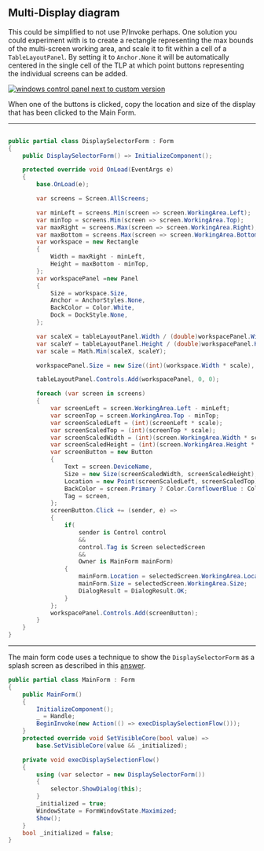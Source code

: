 ## Multi-Display diagram

This could be simplified to not use P/Invoke perhaps. One solution you could experiment with is to create a rectangle representing the max bounds of the multi-screen working area, and scale it to fit within a cell of a `TableLayoutPanel`. By setting it to `Anchor.None` it will be automatically centered in the single cell of the TLP at which point buttons representing the individual screens can be added.

[![windows control panel next to custom version][1]][1]

When one of the buttons is clicked, copy the location and size of the display that has been clicked to the Main Form.

___
```csharp

public partial class DisplaySelectorForm : Form
{
    public DisplaySelectorForm() => InitializeComponent();

    protected override void OnLoad(EventArgs e)
    {
        base.OnLoad(e);

        var screens = Screen.AllScreens;

        var minLeft = screens.Min(screen => screen.WorkingArea.Left);
        var minTop = screens.Min(screen => screen.WorkingArea.Top);
        var maxRight = screens.Max(screen => screen.WorkingArea.Right);
        var maxBottom = screens.Max(screen => screen.WorkingArea.Bottom);
        var workspace = new Rectangle
        {
            Width = maxRight - minLeft,
            Height = maxBottom - minTop,
        };
        var workspacePanel =new Panel
        {
            Size = workspace.Size,
            Anchor = AnchorStyles.None,
            BackColor = Color.White,
            Dock = DockStyle.None,
        };

        var scaleX = tableLayoutPanel.Width / (double)workspacePanel.Width;
        var scaleY = tableLayoutPanel.Height / (double)workspacePanel.Height;
        var scale = Math.Min(scaleX, scaleY); 

        workspacePanel.Size = new Size((int)(workspace.Width * scale), (int)(workspace.Height * scale));

        tableLayoutPanel.Controls.Add(workspacePanel, 0, 0);

        foreach (var screen in screens)
        {
            var screenLeft = screen.WorkingArea.Left - minLeft;
            var screenTop = screen.WorkingArea.Top - minTop;
            var screenScaledLeft = (int)(screenLeft * scale);
            var screenScaledTop = (int)(screenTop * scale);
            var screenScaledWidth = (int)(screen.WorkingArea.Width * scale);
            var screenScaledHeight = (int)(screen.WorkingArea.Height * scale);
            var screenButton = new Button
            {
                Text = screen.DeviceName,
                Size = new Size(screenScaledWidth, screenScaledHeight),
                Location = new Point(screenScaledLeft, screenScaledTop),
                BackColor = screen.Primary ? Color.CornflowerBlue : Color.LightGray,
                Tag = screen,
            };
            screenButton.Click += (sender, e) =>
            {
                if(
                    sender is Control control
                    &&
                    control.Tag is Screen selectedScreen
                    &&
                    Owner is MainForm mainForm)
                {
                    mainForm.Location = selectedScreen.WorkingArea.Location;
                    mainForm.Size = selectedScreen.WorkingArea.Size;
                    DialogResult = DialogResult.OK;
                }
            };
            workspacePanel.Controls.Add(screenButton);
        }
    }
}
```
___

The main form code uses a technique to show the `DisplaySelectorForm` as a splash screen as described in this [answer](https://stackoverflow.com/a/75534137/5438626).

```csharp
public partial class MainForm : Form
{
    public MainForm()
    {
        InitializeComponent();
        _ = Handle;
        BeginInvoke(new Action(() => execDisplaySelectionFlow()));
    }
    protected override void SetVisibleCore(bool value) =>
        base.SetVisibleCore(value && _initialized);

    private void execDisplaySelectionFlow()
    {
        using (var selector = new DisplaySelectorForm())
        {
            selector.ShowDialog(this);
        }
        _initialized = true;
        WindowState = FormWindowState.Maximized;
        Show();
    }
    bool _initialized = false;
}
```


  [1]: https://i.stack.imgur.com/TjmZ5.png